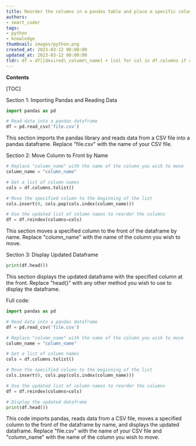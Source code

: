 ```yaml
---
title: Reorder the columns in a pandas table and place a specific column with its given name at the beginning
authors:
- smart_coder
tags:
- python
- knowledge
thumbnail: images/python.png
created_at: 2023-03-12 00:00:00
updated_at: 2023-03-12 00:00:00
tldr: df = df[[desired\_column\_name] + [col for col in df.columns if col != desired\_column\_name]]
---
```


**Contents**

[TOC]

Section 1: Importing Pandas and Reading Data
```python
import pandas as pd

# Read data into a pandas dataframe
df = pd.read_csv('file.csv')
```
This section imports the pandas library and reads data from a CSV file into a pandas dataframe. Replace "file.csv" with the name of your CSV file.

Section 2: Move Column to Front by Name
```python
# Replace "column_name" with the name of the column you wish to move
column_name = "column_name"

# Get a list of column names
cols = df.columns.tolist()

# Move the specified column to the beginning of the list
cols.insert(0, cols.pop(cols.index(column_name)))

# Use the updated list of column names to reorder the columns
df = df.reindex(columns=cols)
```
This section moves a specified column to the front of the dataframe by name. Replace "column_name" with the name of the column you wish to move.

Section 3: Display Updated Dataframe
```python
print(df.head())
```
This section displays the updated dataframe with the specified column at the front. Replace "head()" with any other method you wish to use to display the dataframe.

Full code:
```python
import pandas as pd

# Read data into a pandas dataframe
df = pd.read_csv('file.csv')

# Replace "column_name" with the name of the column you wish to move
column_name = "column_name"

# Get a list of column names
cols = df.columns.tolist()

# Move the specified column to the beginning of the list
cols.insert(0, cols.pop(cols.index(column_name)))

# Use the updated list of column names to reorder the columns
df = df.reindex(columns=cols)

# Display the updated dataframe
print(df.head())
```
This code imports pandas, reads data from a CSV file, moves a specified column to the front of the dataframe by name, and displays the updated dataframe. Replace "file.csv" with the name of your CSV file and "column_name" with the name of the column you wish to move.
